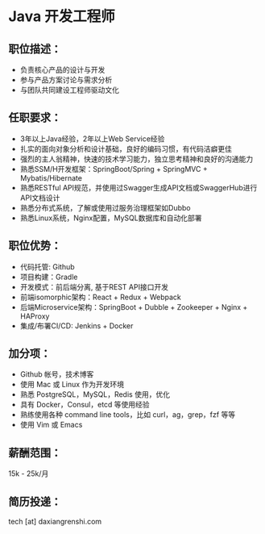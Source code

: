 # Java 开发工程师

## 职位描述：
- 负责核心产品的设计与开发
- 参与产品方案讨论与需求分析
- 与团队共同建设工程师驱动文化

## 任职要求：
- 3年以上Java经验，2年以上Web Service经验
- 扎实的面向对象分析和设计基础，良好的编码习惯，有代码洁癖更佳
- 强烈的主人翁精神，快速的技术学习能力，独立思考精神和良好的沟通能力
- 熟悉SSM/H开发框架：SpringBoot/Spring + SpringMVC + Mybatis/Hibernate
- 熟悉RESTful API规范，并使用过Swagger生成API文档或SwaggerHub进行API文档设计
- 熟悉分布式系统，了解或使用过服务治理框架如Dubbo
- 熟悉Linux系统，Nginx配置，MySQL数据库和自动化部署

## 职位优势：
- 代码托管: Github 
- 项目构建：Gradle
- 开发模式：前后端分离, 基于REST API接口开发
- 前端isomorphic架构：React + Redux + Webpack 
- 后端Microservice架构：SpringBoot + Dubble + Zookeeper + Nginx + HAProxy
- 集成/布署CI/CD: Jenkins + Docker

## 加分项：
- Github 帐号，技术博客
- 使用 Mac 或 Linux 作为开发环境 
- 熟悉 PostgreSQL，MySQL，Redis 使用，优化
- 具有 Docker，Consul，etcd 等使用经验
- 熟练使用各种 command line tools，比如 curl，ag，grep，fzf 等等
- 使用 Vim 或 Emacs

## 薪酬范围：
15k - 25k/月

## 简历投递：

tech [at] daxiangrenshi.com
